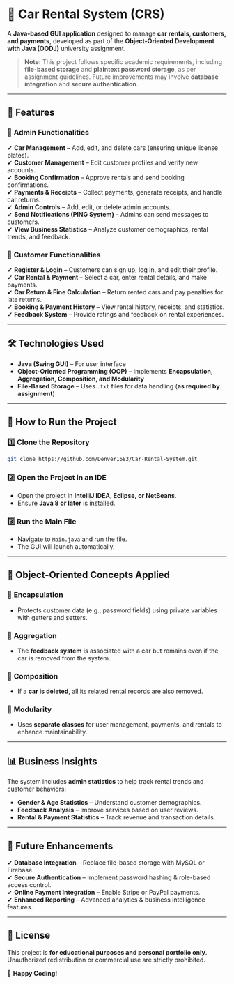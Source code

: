 # 🚗 Car Rental System (CRS)

A **Java-based GUI application** designed to manage **car rentals, customers, and payments**, developed as part of the **Object-Oriented Development with Java (OODJ)** university assignment.

> **Note:** This project follows specific academic requirements, including **file-based storage** and **plaintext password storage**, as per assignment guidelines. Future improvements may involve **database integration** and **secure authentication**.

---

## 📌 Features

### 🏢 **Admin Functionalities**
✔ **Car Management** – Add, edit, and delete cars (ensuring unique license plates).  
✔ **Customer Management** – Edit customer profiles and verify new accounts.  
✔ **Booking Confirmation** – Approve rentals and send booking confirmations.  
✔ **Payments & Receipts** – Collect payments, generate receipts, and handle car returns.  
✔ **Admin Controls** – Add, edit, or delete admin accounts.  
✔ **Send Notifications (PING System)** – Admins can send messages to customers.  
✔ **View Business Statistics** – Analyze customer demographics, rental trends, and feedback.

### 👤 **Customer Functionalities**
✔ **Register & Login** – Customers can sign up, log in, and edit their profile.  
✔ **Car Rental & Payment** – Select a car, enter rental details, and make payments.  
✔ **Car Return & Fine Calculation** – Return rented cars and pay penalties for late returns.  
✔ **Booking & Payment History** – View rental history, receipts, and statistics.  
✔ **Feedback System** – Provide ratings and feedback on rental experiences.  

---

## 🛠️ **Technologies Used**
- **Java (Swing GUI)** – For user interface  
- **Object-Oriented Programming (OOP)** – Implements **Encapsulation, Aggregation, Composition, and Modularity**  
- **File-Based Storage** – Uses `.txt` files for data handling (**as required by assignment**)  

---

## 🚀 **How to Run the Project**
### **1️⃣ Clone the Repository**
```sh
git clone https://github.com/Denver1683/Car-Rental-System.git
```
### **2️⃣ Open the Project in an IDE**
- Open the project in **IntelliJ IDEA, Eclipse, or NetBeans**.
- Ensure **Java 8 or later** is installed.

### **3️⃣ Run the Main File**
- Navigate to `Main.java` and run the file.
- The GUI will launch automatically.

---

## 📜 Object-Oriented Concepts Applied
### 🔹 **Encapsulation**
- Protects customer data (e.g., password fields) using private variables with getters and setters.

### 🔹 **Aggregation**
- The **feedback system** is associated with a car but remains even if the car is removed from the system.

### 🔹 **Composition**
- If a **car is deleted**, all its related rental records are also removed.

### 🔹 **Modularity**
- Uses **separate classes** for user management, payments, and rentals to enhance maintainability.

---

## 📊 Business Insights
The system includes **admin statistics** to help track rental trends and customer behaviors:
- **Gender & Age Statistics** – Understand customer demographics.
- **Feedback Analysis** – Improve services based on user reviews.
- **Rental & Payment Statistics** – Track revenue and transaction details.

---

## 🔮 Future Enhancements
✔ **Database Integration** – Replace file-based storage with MySQL or Firebase.  
✔ **Secure Authentication** – Implement password hashing & role-based access control.  
✔ **Online Payment Integration** – Enable Stripe or PayPal payments.  
✔ **Enhanced Reporting** – Advanced analytics & business intelligence features.  

---

## 📄 License
This project is **for educational purposes and personal portfolio only**. Unauthorized redistribution or commercial use are strictly prohibited.

🚀 **Happy Coding!**

